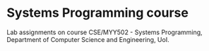 # Systems Programming course

Lab assignments on course CSE/MYY502 - Systems Programming, Department of Computer Science and Engineering, UoI.
